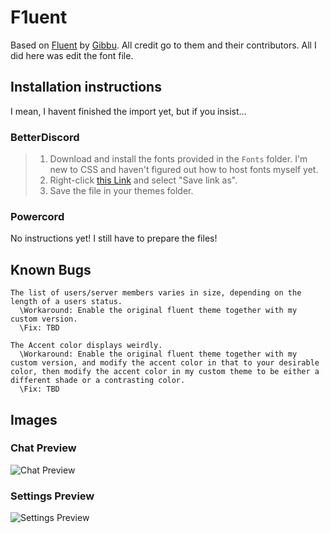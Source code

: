 # F1uent
Based on [Fluent](https://github.com/DiscordStyles/Fluent) by [Gibbu](https://github.com/Gibbu).
All credit go to them and their contributors. All I did here was edit the font file.
## Installation instructions
I mean, I havent finished the import yet, but if you insist...
### BetterDiscord
> 1) Download and install the fonts provided in the `Fonts` folder. I'm new to CSS and haven't figured out how to host fonts myself yet.
> 2) Right-click [this Link](https://raw.githubusercontent.com/Bass-PHOX/F1uent/main/F1uent-beta.theme.css) and select "Save link as".
> 3) Save the file in your themes folder.

### Powercord
No instructions yet! I still have to prepare the files!

## Known Bugs

```
The list of users/server members varies in size, depending on the length of a users status.
  \Workaround: Enable the original fluent theme together with my custom version.
  \Fix: TBD

The Accent color displays weirdly.
  \Workaround: Enable the original fluent theme together with my custom version, and modify the accent color in that to your desirable color, then modify the accent color in my custom theme to be either a different shade or a contrasting color.
  \Fix: TBD
```

## Images
### Chat Preview
![Chat Preview](https://i.imgur.com/rD1ZOvy.png)
### Settings Preview
![Settings Preview](https://i.imgur.com/anIUlbJ.png)
